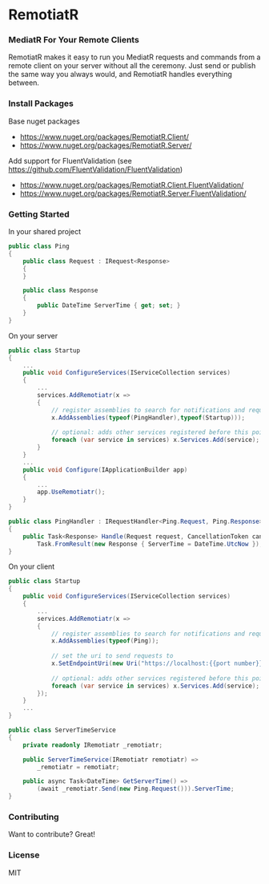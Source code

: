 # RemotiatR

### MediatR For Your Remote Clients
RemotiatR makes it easy to run you MediatR requests and commands from a remote client on your server without all the ceremony. Just send or publish the same way you always would, and RemotiatR handles everything between.

### Install Packages
Base nuget packages
- <https://www.nuget.org/packages/RemotiatR.Client/>
- <https://www.nuget.org/packages/RemotiatR.Server/>

Add support for FluentValidation (see <https://github.com/FluentValidation/FluentValidation>)
- <https://www.nuget.org/packages/RemotiatR.Client.FluentValidation/>
- <https://www.nuget.org/packages/RemotiatR.Server.FluentValidation/>

### Getting Started
In your shared project
```csharp
public class Ping
{
    public class Request : IRequest<Response>
    {
    }

    public class Response
    {
        public DateTime ServerTime { get; set; }
    }
}
```

On your server
```csharp
public class Startup
{
    ...
    public void ConfigureServices(IServiceCollection services)
    {
        ...
        services.AddRemotiatr(x => 
        {
            // register assemblies to search for notifications and requests
            x.AddAssemblies(typeof(PingHandler),typeof(Startup)));
            
            // optional: adds other services registered before this point
            foreach (var service in services) x.Services.Add(service);
        }
    }
    ...
    public void Configure(IApplicationBuilder app)
    {
        ...
        app.UseRemotiatr();
    }
}

public class PingHandler : IRequestHandler<Ping.Request, Ping.Response>
{
    public Task<Response> Handle(Request request, CancellationToken cancellationToken) =>
        Task.FromResult(new Response { ServerTime = DateTime.UtcNow });
}
```

On your client
```csharp
public class Startup
{
    public void ConfigureServices(IServiceCollection services)
    {
        ...
        services.AddRemotiatr(x =>
        {
            // register assemblies to search for notifications and requests
            x.AddAssemblies(typeof(Ping));
            
            // set the uri to send requests to
            x.SetEndpointUri(new Uri("https://localhost:{{port number}}/remotiatr"));
            
            // optional: adds other services registered before this point
            foreach (var service in services) x.Services.Add(service);
        });
    }
    ...
}

public class ServerTimeService
{
    private readonly IRemotiatr _remotiatr;

    public ServerTimeService(IRemotiatr remotiatr) =>
        _remotiatr = remotiatr;

    public async Task<DateTime> GetServerTime() =>
        (await _remotiatr.Send(new Ping.Request())).ServerTime;
}
```

### Contributing
Want to contribute? Great!

### License
MIT
